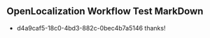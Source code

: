 ## OpenLocalization Workflow Test MarkDown
* d4a9caf5-18c0-4bd3-882c-0bec4b7a5146 thanks!

<!--HONumber=Aug16_HO5-->



